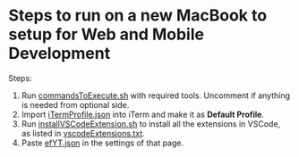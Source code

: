 # Steps to run on a new MacBook to setup for Web and Mobile Development

Steps:

1. Run [commandsToExecute.sh](https://github.com/KiranCNayak/Setup-Mac/blob/main/commandsToExecute.sh) with required tools. Uncomment if anything is needed from optional side.
2. Import [iTermProfile.json](https://github.com/KiranCNayak/Setup-Mac/blob/main/iTermProfile.json) into iTerm and make it as **Default Profile**.
3. Run [installVSCodeExtension.sh](https://github.com/KiranCNayak/Setup-Mac/blob/main/installVSCodeExtension.sh) to install all the extensions in VSCode, as listed in [vscodeExtensions.txt](https://github.com/KiranCNayak/Setup-Mac/blob/main/vscodeExtensions.txt).
4. Paste [efYT.json](https://github.com/KiranCNayak/Setup-Mac/blob/main/efYT.json) in the settings of that page.
